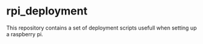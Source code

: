# rpi_deployment
This repository contains a set of deployment scripts usefull when setting up a raspberry pi.
